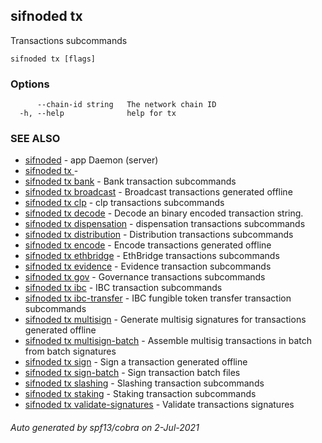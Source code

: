 ## sifnoded tx

Transactions subcommands

```
sifnoded tx [flags]
```

### Options

```
      --chain-id string   The network chain ID
  -h, --help              help for tx
```

### SEE ALSO

* [sifnoded](sifnoded.md)	 - app Daemon (server)
* [sifnoded tx ](sifnoded_tx_.md)	 - 
* [sifnoded tx bank](sifnoded_tx_bank.md)	 - Bank transaction subcommands
* [sifnoded tx broadcast](sifnoded_tx_broadcast.md)	 - Broadcast transactions generated offline
* [sifnoded tx clp](sifnoded_tx_clp.md)	 - clp transactions subcommands
* [sifnoded tx decode](sifnoded_tx_decode.md)	 - Decode an binary encoded transaction string.
* [sifnoded tx dispensation](sifnoded_tx_dispensation.md)	 - dispensation transactions subcommands
* [sifnoded tx distribution](sifnoded_tx_distribution.md)	 - Distribution transactions subcommands
* [sifnoded tx encode](sifnoded_tx_encode.md)	 - Encode transactions generated offline
* [sifnoded tx ethbridge](sifnoded_tx_ethbridge.md)	 - EthBridge transactions subcommands
* [sifnoded tx evidence](sifnoded_tx_evidence.md)	 - Evidence transaction subcommands
* [sifnoded tx gov](sifnoded_tx_gov.md)	 - Governance transactions subcommands
* [sifnoded tx ibc](sifnoded_tx_ibc.md)	 - IBC transaction subcommands
* [sifnoded tx ibc-transfer](sifnoded_tx_ibc-transfer.md)	 - IBC fungible token transfer transaction subcommands
* [sifnoded tx multisign](sifnoded_tx_multisign.md)	 - Generate multisig signatures for transactions generated offline
* [sifnoded tx multisign-batch](sifnoded_tx_multisign-batch.md)	 - Assemble multisig transactions in batch from batch signatures
* [sifnoded tx sign](sifnoded_tx_sign.md)	 - Sign a transaction generated offline
* [sifnoded tx sign-batch](sifnoded_tx_sign-batch.md)	 - Sign transaction batch files
* [sifnoded tx slashing](sifnoded_tx_slashing.md)	 - Slashing transaction subcommands
* [sifnoded tx staking](sifnoded_tx_staking.md)	 - Staking transaction subcommands
* [sifnoded tx validate-signatures](sifnoded_tx_validate-signatures.md)	 - Validate transactions signatures

###### Auto generated by spf13/cobra on 2-Jul-2021
